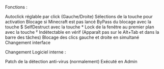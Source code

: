 Fonctions :

Autoclick réglable par click (Gauche/Droite)
Sélections de la touche pour activation
Blocage si Minecraft est pas lancé
ByPass du blocage avec la touche $
SelfDestruct avec la touche *
Lock de la fenêtre au premier plan avec la touche  ²
Indétectable en vérif (Apparaît pas sur le Alt+Tab et dans la barre des tâches)
Blocage des clics gauche et droite en simultané 
Changement interface 


Changement Logiciel interne :

Patch de la détection anti-virus (normalement) 
Exécuté en Admin 
